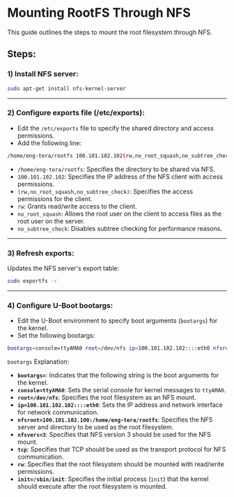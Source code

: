 # Mounting RootFS Through NFS

This guide outlines the steps to mount the root filesystem through NFS.

## Steps:

### 1) Install NFS server:
```bash
sudo apt-get install nfs-kernel-server
```

---

### 2) Configure exports file (/etc/exports):
- Edit the `/etc/exports` file to specify the shared directory and access permissions.
- Add the following line:

```bash
/home/eng-tera/rootfs 100.101.102.102(rw,no_root_squash,no_subtree_check)
```
- `/home/eng-tera/rootfs`: Specifies the directory to be shared via NFS.
- `100.101.102.102`: Specifies the IP address of the NFS client with access permissions.
- `(rw,no_root_squash,no_subtree_check)`: Specifies the access permissions for the client.
- `rw`: Grants read/write access to the client.
- `no_root_squash`: Allows the root user on the client to access files as the root user on the server.
- `no_subtree_check`: Disables subtree checking for performance reasons.

---

### 3) Refresh exports:

Updates the NFS server's export table:

```bash
sudo exportfs -r
```

---

### 4) Configure U-Boot bootargs:

- Edit the U-Boot environment to specify boot arguments (`bootargs`) for the kernel.
- Set the following bootargs:
```bash
bootargs=console=ttyAMA0 root=/dev/nfs ip=100.101.102.102::::eth0 nfsroot=100.101.102.100:/home/eng-tera/rootfs,nfsvers=3,tcp rw init=/sbin/init
```
`bootargs` Explanation:

- **`bootargs=`**: Indicates that the following string is the boot arguments for the kernel.
- **`console=ttyAMA0`**: Sets the serial console for kernel messages to `ttyAMA0`.
- **`root=/dev/nfs`**: Specifies the root filesystem as an NFS mount.
- **`ip=100.101.102.102::::eth0`**: Sets the IP address and network interface for network communication.
- **`nfsroot=100.101.102.100:/home/eng-tera/rootfs`**: Specifies the NFS server and directory to be used as the root filesystem.
- **`nfsvers=3`**: Specifies that NFS version 3 should be used for the NFS mount.
- **`tcp`**: Specifies that TCP should be used as the transport protocol for NFS communication.
- **`rw`**: Specifies that the root filesystem should be mounted with read/write permissions.
- **`init=/sbin/init`**: Specifies the initial process (`init`) that the kernel should execute after the root filesystem is mounted.
